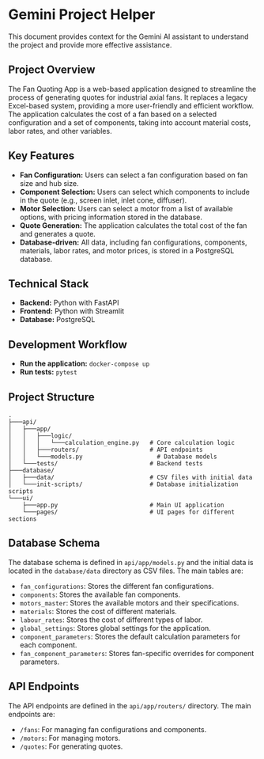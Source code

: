 # Gemini Project Helper

This document provides context for the Gemini AI assistant to understand the project and provide more effective assistance.

## Project Overview

The Fan Quoting App is a web-based application designed to streamline the process of generating quotes for industrial axial fans. It replaces a legacy Excel-based system, providing a more user-friendly and efficient workflow. The application calculates the cost of a fan based on a selected configuration and a set of components, taking into account material costs, labor rates, and other variables.

## Key Features

- **Fan Configuration:** Users can select a fan configuration based on fan size and hub size.
- **Component Selection:** Users can select which components to include in the quote (e.g., screen inlet, inlet cone, diffuser).
- **Motor Selection:** Users can select a motor from a list of available options, with pricing information stored in the database.
- **Quote Generation:** The application calculates the total cost of the fan and generates a quote.
- **Database-driven:** All data, including fan configurations, components, materials, labor rates, and motor prices, is stored in a PostgreSQL database.

## Technical Stack

- **Backend:** Python with FastAPI
- **Frontend:** Python with Streamlit
- **Database:** PostgreSQL

## Development Workflow

- **Run the application:** `docker-compose up`
- **Run tests:** `pytest`

## Project Structure

```
.
├───api/
│   ├───app/
│   │   ├───logic/
│   │   │   └───calculation_engine.py   # Core calculation logic
│   │   ├───routers/                    # API endpoints
│   │   └───models.py                     # Database models
│   └───tests/                          # Backend tests
├───database/
│   ├───data/                           # CSV files with initial data
│   └───init-scripts/                   # Database initialization scripts
└───ui/
    ├───app.py                          # Main UI application
    └───pages/                          # UI pages for different sections
```

## Database Schema

The database schema is defined in `api/app/models.py` and the initial data is located in the `database/data` directory as CSV files. The main tables are:

- `fan_configurations`: Stores the different fan configurations.
- `components`: Stores the available fan components.
- `motors_master`: Stores the available motors and their specifications.
- `materials`: Stores the cost of different materials.
- `labour_rates`: Stores the cost of different types of labor.
- `global_settings`: Stores global settings for the application.
- `component_parameters`: Stores the default calculation parameters for each component.
- `fan_component_parameters`: Stores fan-specific overrides for component parameters.

## API Endpoints

The API endpoints are defined in the `api/app/routers/` directory. The main endpoints are:

- `/fans`: For managing fan configurations and components.
- `/motors`: For managing motors.
- `/quotes`: For generating quotes.
